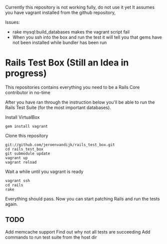 Currently this repository is not working fully, do not use it yet
It assumes you have vagrant installed from the github repository,

Issues:

  - rake mysql:build_databases makes the vagrant script fail
  - When you ssh into the box and run the test it will tell you that gems have not been installed while bundler has been run
  




Rails Test Box (Still an Idea in progress)
==============

This repositories contains everything you need to be a Rails Core contributor in no-time

After you have ran through the instruction below you'll be able to run the Rails Test Suite (for the most important databases).

Install VirtualBox

    gem install vagrant
  
Clone this repository

    git://github.com/jeroenvandijk/rails_test_box.git
    cd rails_test_box
    git submodule update
    vagrant up
    vagrant reload

Wait a while until you vagrant is ready

    vagrant ssh
    cd rails
    rake
  
Everything should pass. Now you can start patching Rails and run the tests again.
  

TODO
----
Add memcache support
Find out why not all tests are succeeding
Add commands to run test suite from the host dir

